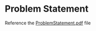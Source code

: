 # Problem Statement

Reference the [ProblemStatement.pdf](https://github.com/Spitgranger/capstone/blob/main/docs/ProblemStatementAndGoals/ProblemStatement.pdf) file
